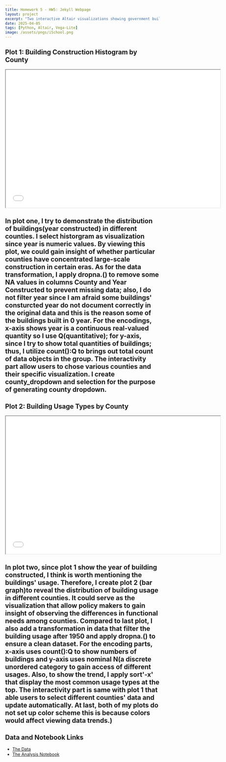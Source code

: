 ```yaml
---
title: Homework 5 - HW5: Jekyll Webpage
layout: project
excerpt: "Two interactive Altair visualizations showing government building construction years and usage types by county."
date: 2025-04-05
tags: [Python, Altair, Vega-Lite]
image: /assets/pngs/iSchool.png
---
```


## Plot 1: Building Construction Histogram by County

<iframe src="/assets/plots/plot1.html" width="700" height="450"></iframe>

In plot one, I try to demonstrate the distribution of buildings(year constructed) in different counties. I select historgram as visualization since year is numeric values. By viewing this plot, we could gain insight of whether particular counties have concentrated large-scale construction in certain eras. As for the data transformation, I apply dropna.() to remove some NA values in columns County and Year Constructed to prevent missing data; also, I do not filter year since I am afraid some buildings' consturcted year do not document correctly in the original data and this is the reason some of the buildings built in 0 year. For the encodings, x-axis shows year is a continuous real-valued quantity so I use Q(quantitative); for y-axis, since I try to show total quantities of buildings; thus, I utilize count():Q to brings out total count of data objects in the group. The interactivity part allow users to chose various counties and their specific visualization. I create county_dropdown and selection for the purpose of generating county dropdown.
---

## Plot 2: Building Usage Types by County

<iframe src="/assets/plots/plot2.html" width="700" height="450"></iframe>

In plot two, since plot 1 show the year of building constructed, I think is worth mentioning the buildings' usage. Therefore, I create plot 2 (bar graph)to reveal the distribution of building usage in different counties. It could serve as the visualization that allow policy makers to gain insight of observing the differences in functional needs among counties. Compared to last plot, I also add a transformation in data that filter the building usage after 1950 and apply dropna.() to ensure a clean dataset. For the encoding parts, x-axis uses count():Q to show numbers of buildings and y-axis uses nominal N(a discrete unordered category to gain access of different usages. Also, to show the trend, I apply sort'-x' that display the most common usage types at the top. The interactivity part is same with plot 1 that able users to select different counties' data and update automatically. At last, both of my plots do not set up color scheme this is because colors would affect viewing data trends.)
---

## Data and Notebook Links

- [The Data](https://raw.githubusercontent.com/UIUC-iSchool-DataViz/is445_data/main/building_inventory.csv)  
- [The Analysis Notebook](https://github.com/WEN-SHENG-LIAO/WEN-SHENG-LIAO.github.io/blob/main/python_notebooks/Homework5.ipynb)
